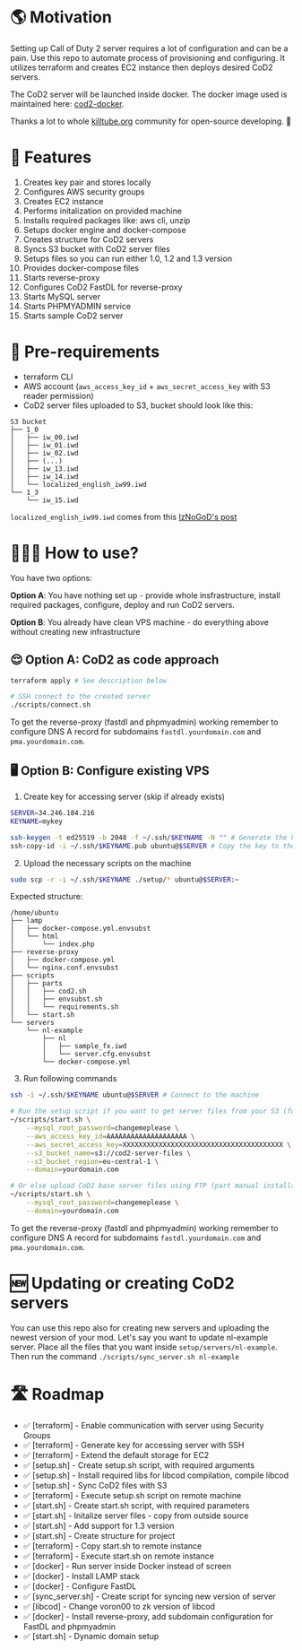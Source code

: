 # 🌎 Motivation

Setting up Call of Duty 2 server requires a lot of configuration and can be a pain. Use this repo to automate process of provisioning and configuring. It utilizes terraform and creates EC2 instance then deploys desired CoD2 servers.

The CoD2 server will be launched inside docker. The docker image used is maintained here: [cod2-docker](https://github.com/rutkowski-tomasz/cod2-docker).

Thanks a lot to whole [killtube.org](https://killtube.org/) community for open-source developing. 🥰

# 🚀 Features

1. Creates key pair and stores locally
2. Configures AWS security groups
3. Creates EC2 instance
4. Performs initalization on provided machine
5. Installs required packages like: aws cli, unzip
6. Setups docker engine and docker-compose
7. Creates structure for CoD2 servers
8. Syncs S3 bucket with CoD2 server files
9. Setups files so you can run either 1.0, 1.2 and 1.3 version
10. Provides docker-compose files
11. Starts reverse-proxy
12. Configures CoD2 FastDL for reverse-proxy
13. Starts MySQL server
14. Starts PHPMYADMIN service
15. Starts sample CoD2 server

# 📝 Pre-requirements

- terraform CLI
- AWS account (`aws_access_key_id` + `aws_secret_access_key` with S3 reader permission) 
- CoD2 server files uploaded to S3, bucket should look like this:

```
S3 bucket
├── 1_0
│   ├── iw_00.iwd
│   ├── iw_01.iwd
│   ├── iw_02.iwd
│   ├── (...)
│   ├── iw_13.iwd
│   ├── iw_14.iwd
│   └── localized_english_iw99.iwd
└── 1_3
    └── iw_15.iwd
```

`localized_english_iw99.iwd` comes from this [IzNoGoD's post](https://killtube.org/showthread.php?2873-CoD2-Install-CoD2-on-your-VDS-much-faster!&p=16261&viewfull=1#post16261)

# 🤷🏻‍♂️ How to use?

You have two options:

**Option A**: You have nothing set up - provide whole insfrastructure, install required packages, configure, deploy and run CoD2 servers.

**Option B**: You already have clean VPS machine - do everything above without creating new infrastructure

## 😌 Option A: CoD2 as code approach

```sh
terraform apply # See description below

# SSH connect to the created server
./scripts/connect.sh
```

To get the reverse-proxy (fastdl and phpmyadmin) working remember to configure DNS A record for subdomains `fastdl.yourdomain.com` and `pma.yourdomain.com`.

## 🖥️ Option B: Configure existing VPS

1. Create key for accessing server (skip if already exists)
```sh
SERVER=34.246.184.216
KEYNAME=mykey

ssh-keygen -t ed25519 -b 2048 -f ~/.ssh/$KEYNAME -N "" # Generate the key
ssh-copy-id -i ~/.ssh/$KEYNAME.pub ubuntu@$SERVER # Copy the key to the machine
```

2. Upload the necessary scripts on the machine
```sh
sudo scp -r -i ~/.ssh/$KEYNAME ./setup/* ubuntu@$SERVER:~
```

Expected structure:
```
/home/ubuntu
├── lamp
│   ├── docker-compose.yml.envsubst
│   └── html
│       └── index.php
├── reverse-proxy
│   ├── docker-compose.yml
│   └── nginx.conf.envsubst
├── scripts
│   ├── parts
│   │   ├── cod2.sh
│   │   ├── envsubst.sh
│   │   └── requirements.sh
│   └── start.sh
└── servers
    └── nl-example
        ├── nl
        │   ├── sample_fx.iwd
        │   └── server.cfg.envsubst
        └── docker-compose.yml
```

3. Run following commands

```sh
ssh -i ~/.ssh/$KEYNAME ubuntu@$SERVER # Connect to the machine

# Run the setup script if you want to get server files from your S3 (fully automatic installation)
~/scripts/start.sh \
    --mysql_root_password=changemeplease \
    --aws_access_key_id=AAAAAAAAAAAAAAAAAAAA \
    --aws_secret_access_key=XXXXXXXXXXXXXXXXXXXXXXXXXXXXXXXXXXXXXXXX \
    --s3_bucket_name=s3://cod2-server-files \
    --s3_bucket_region=eu-central-1 \
    --domain=yourdomain.com

# Or else upload CoD2 base server files using FTP (part manual installation)
~/scripts/start.sh \
    --mysql_root_password=changemeplease \
    --domain=yourdomain.com
```

To get the reverse-proxy (fastdl and phpmyadmin) working remember to configure DNS A record for subdomains `fastdl.yourdomain.com` and `pma.yourdomain.com`.

# 🆕 Updating or creating CoD2 servers

You can use this repo also for creating new servers and uploading the newest version of your mod. Let's say you want to update nl-example server. Place all the files that you want inside `setup/servers/nl-example`. Then run the command `./scripts/sync_server.sh nl-example`

# 🛣️ Roadmap

- ✅ [terraform] - Enable communication with server using Security Groups
- ✅ [terraform] - Generate key for accessing server with SSH
- ✅ [terraform] - Extend the default storage for EC2
- ✅ [setup.sh] - Create setup.sh script, with required arguments
- ✅ [setup.sh] - Install required libs for libcod compilation, compile libcod
- ✅ [setup.sh] - Sync CoD2 files with S3
- ✅ [terraform] - Execute setup.sh script on remote machine
- ✅ [start.sh] - Create start.sh script, with required parameters
- ✅ [start.sh] - Initalize server files - copy from outside source
- ✅ [start.sh] - Add support for 1.3 version
- ✅ [start.sh] - Create structure for project
- ✅ [terraform] - Copy start.sh to remote instance
- ✅ [terraform] - Execute start.sh on remote instance
- ✅ [docker] - Run server inside Docker instead of screen
- ✅ [docker] - Install LAMP stack
- ✅ [docker] - Configure FastDL
- ✅ [sync_server.sh] - Create script for syncing new version of server
- ✅ [libcod] - Change voron00 to zk version of libcod
- ✅ [docker] - Install reverse-proxy, add subdomain configuration for FastDL and phpmyadmin
- ✅ [start.sh] - Dynamic domain setup
